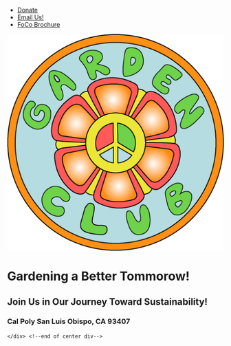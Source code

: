 <!DOCTYPE HTML>
<html>
<head>
<meta charset=”UTF-8”>
<!-- THE TITLE WILL APPEAR IN THE BROWSER WINDOW OR TAB -->
<title>The Garden Club</title>

<link rel="stylesheet" type="text/css" href="styles-contact.css"
<link rel="preconnect" href="https://fonts.gstatic.com">
<link href="https://fonts.googleapis.com/css2?family=Kavoon&display=swap" rel="stylesheet">
</head>
<body>
    <nav>
        <ul>
            <li><a href="https://crowdfund.calpoly.edu/project/17431"> Donate</a></li>
            <li><a href="mailto:cbaile15@calpoly.edu"> Email Us!</a></li>
            <li><a href="Bailey_FoCo3.pdf"> FoCo Brochure</a></li>
        </ul>
     </nav> 
    <div class="topnav">
    </div>
    <div class="center">
        <img id="logo" src="foco-logo@2x.png" width="657" alt="Garden Club Logo">
        <h1>Gardening a Better Tommorow!</h1>
        <h2>Join Us in Our Journey Toward Sustainability!</h2>
        <h3>Cal Poly San Luis Obispo, CA 93407</h3>

    </div> <!--end of center div-->
</body>
</html>
